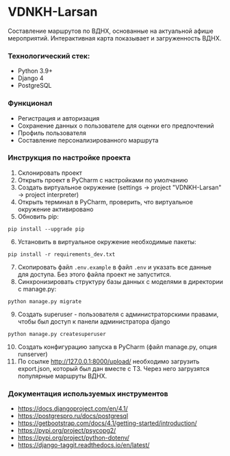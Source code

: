 # VDNKH-Larsan
Составление маршрутов по ВДНХ, основанные на актуальной афише мероприятий. Интерактивная карта показывает и загруженность ВДНХ.

### Технологический стек:
- Python 3.9+
- Django 4
- PostgreSQL

### Функционал
- Регистрация и авторизация
- Сохранение данных о пользователе для оценки его предпочтений
- Профиль пользователя
- Составление персонализированного маршрута


### Инструкция по настройке проекта
1. Склонировать проект
2. Открыть проект в PyCharm с настройками по умолчанию
3. Создать виртуальное окружение (settings -> project "VDNKH-Larsan" -> project interpreter)
4. Открыть терминал в PyCharm, проверить, что виртуальное окружение активировано
5. Обновить pip:
```commandline
pip install --upgrade pip
```
6. Установить в виртуальное окружение необходимые пакеты:
```
pip install -r requirements_dev.txt
```
7. Скопировать файл `.env.example` в файл `.env` и указать все данные для доступа. Без этого файла проект не запустится.
8. Синхронизировать структуру базы данных с моделями в директории с manage.py:
```
python manage.py migrate
```
9. Создать superuser - пользователя с администраторскими правами, чтобы был доступ к панели администратора django
```
python manage.py createsuperuser
```
10. Создать конфигурацию запуска в PyCharm (файл manage.py, опция runserver)
11. По ссылке http://127.0.0.1:8000/upload/ необходимо загрузить export.json, который был дан вместе с ТЗ. Через него загрузятся популярные маршруты ВДНХ.

### Документация используемых инструментов

- https://docs.djangoproject.com/en/4.1/
- https://postgrespro.ru/docs/postgresql
- https://getbootstrap.com/docs/4.1/getting-started/introduction/
- https://pypi.org/project/psycopg2/
- https://pypi.org/project/python-dotenv/
- https://django-taggit.readthedocs.io/en/latest/
